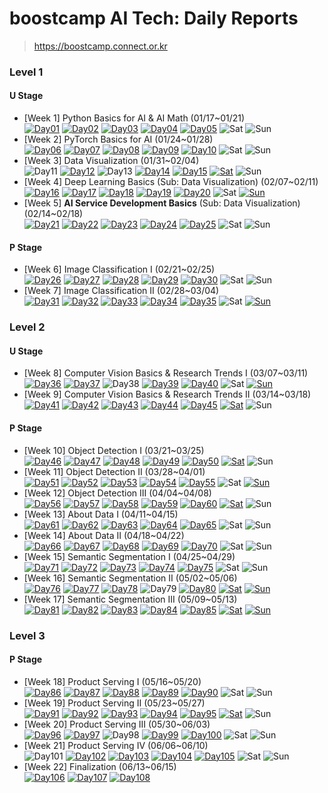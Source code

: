 # boostcamp AI Tech: Daily Reports

> https://boostcamp.connect.or.kr

### Level 1

#### U Stage

  * [Week 1] Python Basics for AI & AI Math (01/17~01/21) <br>
    [![Day01](https://img.shields.io/badge/Day01-red)](/level01/week01/day01.md)
    [![Day02](https://img.shields.io/badge/Day02-orange)](/level01/week01/day02.md)
    [![Day03](https://img.shields.io/badge/Day03-yellow)](/level01/week01/day03.md)
    [![Day04](https://img.shields.io/badge/Day04-green)](/level01/week01/day04.md)
    [![Day05](https://img.shields.io/badge/Day05-blue)](/level01/week01/day05.md)
    ![Sat](https://img.shields.io/badge/토요일-gray)
    ![Sun](https://img.shields.io/badge/일요일-gray)
  * [Week 2] PyTorch Basics for AI (01/24~01/28) <br>
    [![Day06](https://img.shields.io/badge/Day06-red)](/level01/week02/day06.md)
    [![Day07](https://img.shields.io/badge/Day07-orange)](/level01/week02/day07.md)
    [![Day08](https://img.shields.io/badge/Day08-yellow)](/level01/week02/day08.md)
    [![Day09](https://img.shields.io/badge/Day09-green)](/level01/week02/day09.md)
    [![Day10](https://img.shields.io/badge/Day10-blue)](/level01/week02/day10.md)
    ![Sat](https://img.shields.io/badge/토요일-gray)
    ![Sun](https://img.shields.io/badge/일요일-gray)
  * [Week 3] Data Visualization (01/31~02/04) <br>
    ![Day11](https://img.shields.io/badge/공휴일-gray)
    [![Day12](https://img.shields.io/badge/Day12-orange)](/level01/week03/day12.md)
    ![Day13](https://img.shields.io/badge/공휴일-gray)
    [![Day14](https://img.shields.io/badge/Day14-green)](/level01/week03/day14.md)
    [![Day15](https://img.shields.io/badge/Day15-blue)](/level01/week03/day15.md)
    [![Sat](https://img.shields.io/badge/토요일-darkblue)](/level01/week03/saturday.md)
    ![Sun](https://img.shields.io/badge/일요일-gray)
  * [Week 4] Deep Learning Basics (Sub: Data Visualization) (02/07~02/11) <br>
    [![Day16](https://img.shields.io/badge/Day16-red)](/level01/week04/day16.md)
    [![Day17](https://img.shields.io/badge/Day17-orange)](/level01/week04/day17.md)
    [![Day18](https://img.shields.io/badge/Day18-yellow)](/level01/week04/day18.md)
    [![Day19](https://img.shields.io/badge/Day19-green)](/level01/week04/day19.md)
    [![Day20](https://img.shields.io/badge/Day20-blue)](/level01/week04/day20.md)
    ![Sat](https://img.shields.io/badge/토요일-gray)
    [![Sun](https://img.shields.io/badge/일요일-purple)](/level01/week04/sunday.md)
  * [Week 5] **AI Service Development Basics** (Sub: Data Visualization) (02/14~02/18) <br>
    [![Day21](https://img.shields.io/badge/Day21-red)](/level01/week05/day21.md)
    [![Day22](https://img.shields.io/badge/Day22-orange)](/level01/week05/day22.md)
    [![Day23](https://img.shields.io/badge/Day23-yellow)](/level01/week05/day23.md)
    [![Day24](https://img.shields.io/badge/Day24-green)](/level01/week05/day24.md)
    [![Day25](https://img.shields.io/badge/Day25-blue)](/level01/week05/day25.md)
    ![Sat](https://img.shields.io/badge/토요일-gray)
    ![Sun](https://img.shields.io/badge/일요일-gray)

#### P Stage

  * [Week 6] Image Classification I (02/21~02/25) <br>
    [![Day26](https://img.shields.io/badge/Day26-red)](/level01/week06/day26.md)
    [![Day27](https://img.shields.io/badge/Day27-orange)](/level01/week06/day27.md)
    [![Day28](https://img.shields.io/badge/Day28-yellow)](/level01/week06/day28.md)
    [![Day29](https://img.shields.io/badge/Day29-green)](/level01/week06/day29.md)
    [![Day30](https://img.shields.io/badge/Day30-blue)](/level01/week06/day30.md)
    ![Sat](https://img.shields.io/badge/토요일-gray)
    ![Sun](https://img.shields.io/badge/일요일-gray)
  * [Week 7] Image Classification II (02/28~03/04) <br>
    [![Day31](https://img.shields.io/badge/Day31-red)](/level01/week07/day31.md)
    [![Day32](https://img.shields.io/badge/Day32-orange)](/level01/week07/day32.md)
    [![Day33](https://img.shields.io/badge/Day33-yellow)](/level01/week07/day33.md)
    [![Day34](https://img.shields.io/badge/Day34-green)](/level01/week07/day34.md)
    [![Day35](https://img.shields.io/badge/Day35-blue)](/level01/week07/day35.md)
    ![Sat](https://img.shields.io/badge/토요일-gray)
    [![Sun](https://img.shields.io/badge/일요일-purple)](/level01/week07/sunday.md)

### Level 2

#### U Stage

  * [Week 8] Computer Vision Basics & Research Trends I (03/07~03/11) <br>
    [![Day36](https://img.shields.io/badge/Day36-red)](/level02/week08/day36.md)
    [![Day37](https://img.shields.io/badge/Day37-orange)](/level02/week08/day37.md)
    ![Day38](https://img.shields.io/badge/공휴일-gray)
    [![Day39](https://img.shields.io/badge/Day39-green)](/level02/week08/day39.md)
    [![Day40](https://img.shields.io/badge/Day40-blue)](/level02/week08/day40.md)
    ![Sat](https://img.shields.io/badge/토요일-gray)
    [![Sun](https://img.shields.io/badge/일요일-purple)](/level02/week08/sunday.md)
  * [Week 9] Computer Vision Basics & Research Trends II (03/14~03/18) <br>
    [![Day41](https://img.shields.io/badge/Day41-red)](/level02/week09/day41.md)
    [![Day42](https://img.shields.io/badge/Day42-orange)](/level02/week09/day42.md)
    [![Day43](https://img.shields.io/badge/Day43-yellow)](/level02/week09/day43.md)
    [![Day44](https://img.shields.io/badge/Day44-green)](/level02/week09/day44.md)
    [![Day45](https://img.shields.io/badge/Day45-blue)](/level02/week09/day45.md)
    [![Sat](https://img.shields.io/badge/토요일-darkblue)](/level02/week09/saturday.md)
    ![Sun](https://img.shields.io/badge/일요일-gray)

#### P Stage

  * [Week 10] Object Detection I (03/21~03/25) <br>
    [![Day46](https://img.shields.io/badge/Day46-red)](/level02/week10/day46.md)
    [![Day47](https://img.shields.io/badge/Day47-orange)](/level02/week10/day47.md)
    [![Day48](https://img.shields.io/badge/Day48-yellow)](/level02/week10/day48.md)
    [![Day49](https://img.shields.io/badge/Day49-green)](/level02/week10/day49.md)
    [![Day50](https://img.shields.io/badge/Day50-blue)](/level02/week10/day50.md)
    [![Sat](https://img.shields.io/badge/토요일-darkblue)](/level02/week10/saturday.md)
    ![Sun](https://img.shields.io/badge/일요일-gray)
  * [Week 11] Object Detection II (03/28~04/01) <br>
    [![Day51](https://img.shields.io/badge/Day51-red)](/level02/week11/day51.md)
    [![Day52](https://img.shields.io/badge/Day52-orange)](/level02/week11/day52.md)
    [![Day53](https://img.shields.io/badge/Day53-yellow)](/level02/week11/day53.md)
    [![Day54](https://img.shields.io/badge/Day54-green)](/level02/week11/day54.md)
    [![Day55](https://img.shields.io/badge/Day55-blue)](/level02/week11/day55.md)
    ![Sat](https://img.shields.io/badge/토요일-gray)
    [![Sun](https://img.shields.io/badge/일요일-purple)](/level02/week11/sunday.md)
  * [Week 12] Object Detection III (04/04~04/08) <br>
    [![Day56](https://img.shields.io/badge/Day56-red)](/level02/week12/day56.md)
    [![Day57](https://img.shields.io/badge/Day57-orange)](/level02/week12/day57.md)
    [![Day58](https://img.shields.io/badge/Day58-yellow)](/level02/week12/day58.md)
    [![Day59](https://img.shields.io/badge/Day59-green)](/level02/week12/day59.md)
    [![Day60](https://img.shields.io/badge/Day60-blue)](/level02/week12/day60.md)
    [![Sat](https://img.shields.io/badge/토요일-darkblue)](/level02/week12/saturday.md)
    ![Sun](https://img.shields.io/badge/일요일-gray)
  * [Week 13] About Data I (04/11~04/15) <br>
    [![Day61](https://img.shields.io/badge/Day61-red)](/level02/week13/day61.md)
    [![Day62](https://img.shields.io/badge/Day62-orange)](/level02/week13/day62.md)
    [![Day63](https://img.shields.io/badge/Day63-yellow)](/level02/week13/day63.md)
    [![Day64](https://img.shields.io/badge/Day64-green)](/level02/week13/day64.md)
    [![Day65](https://img.shields.io/badge/Day65-blue)](/level02/week13/day65.md)
    ![Sat](https://img.shields.io/badge/토요일-gray)
    ![Sun](https://img.shields.io/badge/일요일-gray)
  * [Week 14] About Data II (04/18~04/22) <br>
    [![Day66](https://img.shields.io/badge/Day66-red)](/level02/week14/day66.md)
    [![Day67](https://img.shields.io/badge/Day67-orange)](/level02/week14/day67.md)
    [![Day68](https://img.shields.io/badge/Day68-yellow)](/level02/week14/day68.md)
    [![Day69](https://img.shields.io/badge/Day69-green)](/level02/week14/day69.md)
    [![Day70](https://img.shields.io/badge/Day70-blue)](/level02/week14/day70.md)
    ![Sat](https://img.shields.io/badge/토요일-gray)
    ![Sun](https://img.shields.io/badge/일요일-gray)
  * [Week 15] Semantic Segmentation I (04/25~04/29) <br>
    [![Day71](https://img.shields.io/badge/Day71-red)](/level02/week15/day71.md)
    [![Day72](https://img.shields.io/badge/Day72-orange)](/level02/week15/day72.md)
    [![Day73](https://img.shields.io/badge/Day73-yellow)](/level02/week15/day73.md)
    [![Day74](https://img.shields.io/badge/Day74-green)](/level02/week15/day74.md)
    [![Day75](https://img.shields.io/badge/Day75-blue)](/level02/week15/day75.md)
    ![Sat](https://img.shields.io/badge/토요일-gray)
    ![Sun](https://img.shields.io/badge/일요일-gray)
  * [Week 16] Semantic Segmentation II (05/02~05/06) <br>
    [![Day76](https://img.shields.io/badge/Day76-red)](/level02/week16/day76.md)
    [![Day77](https://img.shields.io/badge/Day77-orange)](/level02/week16/day77.md)
    [![Day78](https://img.shields.io/badge/Day78-yellow)](/level02/week16/day78.md)
    ![Day79](https://img.shields.io/badge/공휴일-gray)
    [![Day80](https://img.shields.io/badge/Day80-blue)](/level02/week16/day80.md)
    [![Sat](https://img.shields.io/badge/토요일-darkblue)](/level02/week16/saturday.md)
    [![Sun](https://img.shields.io/badge/일요일-purple)](/level02/week16/sunday.md)
  * [Week 17] Semantic Segmentation III (05/09~05/13) <br>
    [![Day81](https://img.shields.io/badge/Day81-red)](/level02/week17/day81.md)
    [![Day82](https://img.shields.io/badge/Day82-orange)](/level02/week17/day82.md)
    [![Day83](https://img.shields.io/badge/Day83-yellow)](/level02/week17/day83.md)
    [![Day84](https://img.shields.io/badge/Day84-green)](/level02/week17/day84.md)
    [![Day85](https://img.shields.io/badge/Day85-blue)](/level02/week17/day85.md)
    [![Sat](https://img.shields.io/badge/토요일-gray)](/level02/week17/saturday.md)
    [![Sun](https://img.shields.io/badge/일요일-gray)](/level02/week17/sunday.md)

### Level 3

#### P Stage

  * [Week 18] Product Serving I (05/16~05/20) <br>
    [![Day86](https://img.shields.io/badge/Day86-red)](/level03/week18/day86.md)
    [![Day87](https://img.shields.io/badge/Day87-orange)](/level03/week18/day87.md)
    [![Day88](https://img.shields.io/badge/Day88-yellow)](/level03/week18/day88.md)
    [![Day89](https://img.shields.io/badge/Day89-green)](/level03/week18/day89.md)
    [![Day90](https://img.shields.io/badge/Day90-blue)](/level03/week18/day90.md)
    ![Sat](https://img.shields.io/badge/토요일-gray)
    ![Sun](https://img.shields.io/badge/일요일-gray)
  * [Week 19] Product Serving II (05/23~05/27) <br>
    [![Day91](https://img.shields.io/badge/Day91-red)](/level03/week19/day91.md)
    [![Day92](https://img.shields.io/badge/Day92-orange)](/level03/week19/day92.md)
    [![Day93](https://img.shields.io/badge/Day93-yellow)](/level03/week19/day93.md)
    [![Day94](https://img.shields.io/badge/Day94-green)](/level03/week19/day94.md)
    [![Day95](https://img.shields.io/badge/Day95-blue)](/level03/week19/day95.md)
    [![Sat](https://img.shields.io/badge/토요일-darkblue)](/level03/week19/saturday.md)
    ![Sun](https://img.shields.io/badge/일요일-gray)
  * [Week 20] Product Serving III (05/30~06/03) <br>
    [![Day96](https://img.shields.io/badge/Day96-red)](/level03/week20/day96.md)
    [![Day97](https://img.shields.io/badge/Day97-orange)](/level03/week20/day97.md)
    ![Day98](https://img.shields.io/badge/공휴일-gray)
    [![Day99](https://img.shields.io/badge/Day99-green)](/level03/week20/day99.md)
    [![Day100](https://img.shields.io/badge/Day100-blue)](/level03/week20/day100.md)
    ![Sat](https://img.shields.io/badge/토요일-gray)
    ![Sun](https://img.shields.io/badge/일요일-gray)
  * [Week 21] Product Serving IV (06/06~06/10) <br>
    ![Day101](https://img.shields.io/badge/공휴일-gray)
    [![Day102](https://img.shields.io/badge/Day102-orange)](/level03/week21/day102.md)
    [![Day103](https://img.shields.io/badge/Day103-yellow)](/level03/week21/day103.md)
    [![Day104](https://img.shields.io/badge/Day104-green)](/level03/week21/day104.md)
    [![Day105](https://img.shields.io/badge/Day105-blue)](/level03/week21/day105.md)
    ![Sat](https://img.shields.io/badge/토요일-gray)
    ![Sun](https://img.shields.io/badge/일요일-gray)
  * [Week 22] Finalization (06/13~06/15) <br>
    [![Day106](https://img.shields.io/badge/Day106-red)](/level03/week22/day106.md)
    [![Day107](https://img.shields.io/badge/Day107-orange)](/level03/week22/day107.md)
    [![Day108](https://img.shields.io/badge/Day108-yellow)](/level03/week22/day108.md)
